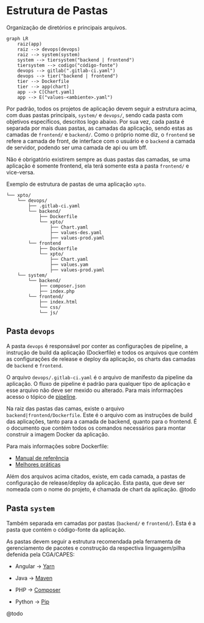 # Estrutura de Pastas

Organização de diretórios e principais arquivos.

```mermaid
graph LR
    raiz(app)
    raiz --> devops(devops)
    raiz --> system(system)
    system --> tiersystem("backend | frontend")
    tiersystem --> codigo("código-fonte")
    devops --> gitlab(".gitlab-ci.yaml")
    devops --> tier("backend | frontend")
    tier --> Dockerfile
    tier --> app(chart)
    app --> C[Chart.yaml]
    app --> E("values-<ambiente>.yaml")
```

Por padrão, todos os projetos de aplicação devem seguir a estrutura acima, com duas pastas principais, `system/` e `devops/`, sendo cada pasta com objetivos específicos, descritos logo abaixo. Por sua vez, cada pasta é separada por mais duas pastas, as camadas da aplicação, sendo estas as camadas de `frontend/` e `backend/`. Como o próprio nome diz, o `frontend` se refere a camada de front, de interface com o usuário e o `backend` a camada de servidor, podendo ser uma camada de api ou um bff.

Não é obrigatório existirem sempre as duas pastas das camadas, se uma aplicação é somente frontend, ela terá somente esta a pasta `frontend/` e vice-versa.

Exemplo de estrutura de pastas de uma aplicação `xpto`.

```
└── xpto/
    └── devops/
        ├── .gitlab-ci.yaml
        └── backend/
            ├── Dockerfile
            └── xpto/
                ├── Chart.yaml
                ├── values-des.yaml
                ├── values-prod.yaml
        └── frontend
            ├── Dockerfile
            └── xpto/
                ├── Chart.yaml
                ├── values.yam
                ├── values-prod.yaml
    └── system/
        └── backend/
            ├── composer.json
            ├── index.php
        └── frontend/
            ├── index.html
            └── css/
            └── js/
```



## Pasta `devops`

A pasta `devops` é responsável por conter as configurações de pipeline, a instrução de build da aplicação (Dockerfile) e todos os arquivos que contém as configurações de release e deploy da aplicação, os charts das camadas de `backend` e `frontend`.

O arquivo `devops/.gitlab-ci.yaml` é o arquivo de manifesto da pipeline da aplicação. O fluxo de pipeline é padrão para qualquer tipo de aplicação e esse arquivo não deve ser mexido ou alterado. Para mais informações acesso o tópico de [pipeline](./pipeline.md).

Na raiz das pastas das camas, existe o arquivo `backend|frontend/Dockerfile`. Este é o arquivo com as instruções de build das aplicações, tanto para a camada de backend, quanto para o frontend. É o documento que contém todos os comandos necessários para montar construir a imagem Docker da aplicação.

Para mais informações sobre Dockerfile:
- [Manual de referência](https://docs.docker.com/engine/reference/builder/)
- [Melhores práticas](https://docs.docker.com/develop/develop-images/dockerfile_best-practices/)


Além dos arquivos acima citados, existe, em cada camada, a pastas de configuração de release/deploy da aplicação. Esta pasta, que deve ser nomeada com o nome do projeto, é chamada de chart da aplicação. @todo

## Pasta `system`

Também separada em camadas por pastas (`backend/` e `frontend/`). Esta é a pasta que contém o código-fonte da aplicação.

As pastas devem seguir a estrutura recomendada pela ferramenta de gerenciamento de pacotes e construção da respectiva linguagem/pilha defenida pela CGA/CAPES:

- Angular -> [Yarn][f28e2f7b]
- Java -> [Maven][04f5fb26]
- PHP -> [Composer][74b9d439]
- Python -> [Pip][ffcd6064]

  [f28e2f7b]: https://yarnpkg.com/ "Home | Yarn - Package Manager"
  [04f5fb26]: https://maven.apache.org/ "Maven – Welcome to Apache Maven"
  [74b9d439]: https://getcomposer.org/ "A Dependency Manager for PHP"
  [ffcd6064]: https://pypi.org/project/pip/ "The PyPA recommended tool for installing Python packages."

@todo
